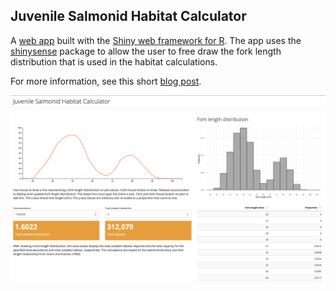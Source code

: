 ## Juvenile Salmonid Habitat Calculator

A [web app](https://fishsciences.shinyapps.io/juvenile-salmonid-habitat-calculator/) built with the [Shiny web framework for R](https://shiny.rstudio.com). The app uses the [shinysense](https://github.com/nstrayer/shinysense) package to allow the user to free draw the fork length distribution that is used in the habitat calculations.

For more information, see this short [blog post](https://www.travishinkelman.com/post/free-drawing-distributions-with-shinysense/). 

![Juvenile Salmonid Habitat Calculator](docs/screenshot.png)
